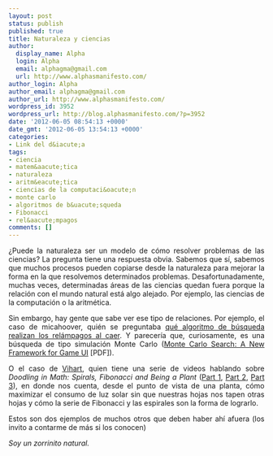```yaml
---
layout: post
status: publish
published: true
title: Naturaleza y ciencias
author:
  display_name: Alpha
  login: Alpha
  email: alphagma@gmail.com
  url: http://www.alphasmanifesto.com/
author_login: Alpha
author_email: alphagma@gmail.com
author_url: http://www.alphasmanifesto.com/
wordpress_id: 3952
wordpress_url: http://blog.alphasmanifesto.com/?p=3952
date: '2012-06-05 08:54:13 +0000'
date_gmt: '2012-06-05 13:54:13 +0000'
categories:
- Link del d&iacute;a
tags:
- ciencia
- matem&aacute;tica
- naturaleza
- aritm&eacute;tica
- ciencias de la computaci&oacute;n
- monte carlo
- algoritmos de b&uacute;squeda
- Fibonacci
- rel&aacute;mpagos
comments: []
---
```

<p style="text-align: justify;">&iquest;Puede la naturaleza ser un modelo de c&oacute;mo resolver problemas de las ciencias? La pregunta tiene una respuesta obvia. Sabemos que s&iacute;, sabemos que muchos procesos pueden copiarse desde la naturaleza para mejorar la forma en la que resolvemos determinados problemas. Desafortunadamente, muchas veces, determinadas &aacute;reas de las ciencias quedan fuera porque la relaci&oacute;n con el mundo natural est&aacute; algo alejado. Por ejemplo, las ciencias de la computaci&oacute;n o la aritm&eacute;tica.</p>
<p style="text-align: justify;">Sin embargo, hay gente que sabe ver ese tipo de relaciones. Por ejemplo, el caso de micahoover, qui&eacute;n se preguntaba <a href="http://physics.stackexchange.com/questions/28311/can-lightning-be-used-to-solve-np-complete-problems">qu&eacute; algoritmo de b&uacute;squeda realizan los rel&aacute;mpagos al caer</a>. Y parecer&iacute;a que, curiosamente, es una b&uacute;squeda de tipo simulaci&oacute;n Monte Carlo (<a href="http://www.aaai.org/Papers/AIIDE/2008/AIIDE08-036.pdf">Monte Carlo Search: A New Framework for Game UI</a> [PDF]).</p>
<p style="text-align: justify;">O el caso de <a href="http://www.youtube.com/user/Vihart">Vihart</a>, quien tiene una serie de videos hablando sobre <em>Doodling in Math: Spirals, Fibonacci and Being a Plant</em> (<a href="http://www.youtube.com/watch?v=ahXIMUkSXX0">Part 1</a>, <a href="http://www.youtube.com/watch?v=lOIP_Z_-0Hs">Part 2</a>, <a href="http://www.youtube.com/watch?v=14-NdQwKz9w">Part 3</a>), en donde nos cuenta, desde el punto de vista de una planta, c&oacute;mo maximizar el consumo de luz solar sin que nuestras hojas nos tapen otras hojas y c&oacute;mo la serie de Fibonacci y las espirales son la forma de lograrlo.</p>
<p style="text-align: justify;">Estos son dos ejemplos de muchos otros que deben haber ah&iacute; afuera (los invito a contarme de m&aacute;s si los conocen)</p>
<p style="text-align: justify;"><em>Soy un zorrinito natural.</em></p>
